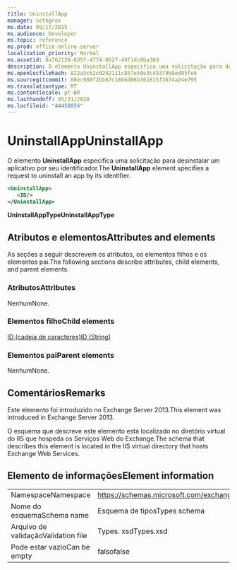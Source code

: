 ```yaml
---
title: UninstallApp
manager: sethgros
ms.date: 09/17/2015
ms.audience: Developer
ms.topic: reference
ms.prod: office-online-server
localization_priority: Normal
ms.assetid: 8a762128-8d5f-4774-8627-49f1dc8ba30d
description: O elemento UninstallApp especifica uma solicitação para desinstalar um aplicativo por seu identificador.
ms.openlocfilehash: 822a3cb2c0242111c857e50e3c49379b8ed95fe6
ms.sourcegitcommit: 88ec988f2bb67c1866d06b361615f3674a24e795
ms.translationtype: MT
ms.contentlocale: pt-BR
ms.lasthandoff: 05/31/2020
ms.locfileid: "44458856"
---
```

# <a name="uninstallapp"></a><span data-ttu-id="c21bd-103">UninstallApp</span><span class="sxs-lookup"><span data-stu-id="c21bd-103">UninstallApp</span></span>

<span data-ttu-id="c21bd-104">O elemento **UninstallApp** especifica uma solicitação para desinstalar um aplicativo por seu identificador.</span><span class="sxs-lookup"><span data-stu-id="c21bd-104">The **UninstallApp** element specifies a request to uninstall an app by its identifier.</span></span> 
  
```XML
<UninstallApp>
   <ID/>
</UninstallApp>
```

 <span data-ttu-id="c21bd-105">**UninstallAppType**</span><span class="sxs-lookup"><span data-stu-id="c21bd-105">**UninstallAppType**</span></span>
## <a name="attributes-and-elements"></a><span data-ttu-id="c21bd-106">Atributos e elementos</span><span class="sxs-lookup"><span data-stu-id="c21bd-106">Attributes and elements</span></span>

<span data-ttu-id="c21bd-107">As seções a seguir descrevem os atributos, os elementos filhos e os elementos pai.</span><span class="sxs-lookup"><span data-stu-id="c21bd-107">The following sections describe attributes, child elements, and parent elements.</span></span>
  
### <a name="attributes"></a><span data-ttu-id="c21bd-108">Atributos</span><span class="sxs-lookup"><span data-stu-id="c21bd-108">Attributes</span></span>

<span data-ttu-id="c21bd-109">Nenhum</span><span class="sxs-lookup"><span data-stu-id="c21bd-109">None.</span></span>
  
### <a name="child-elements"></a><span data-ttu-id="c21bd-110">Elementos filho</span><span class="sxs-lookup"><span data-stu-id="c21bd-110">Child elements</span></span>

[<span data-ttu-id="c21bd-111">ID (cadeia de caracteres)</span><span class="sxs-lookup"><span data-stu-id="c21bd-111">ID (String)</span></span>](id-string.md)
  
### <a name="parent-elements"></a><span data-ttu-id="c21bd-112">Elementos pai</span><span class="sxs-lookup"><span data-stu-id="c21bd-112">Parent elements</span></span>

<span data-ttu-id="c21bd-113">Nenhum</span><span class="sxs-lookup"><span data-stu-id="c21bd-113">None.</span></span>
  
## <a name="remarks"></a><span data-ttu-id="c21bd-114">Comentários</span><span class="sxs-lookup"><span data-stu-id="c21bd-114">Remarks</span></span>

<span data-ttu-id="c21bd-115">Este elemento foi introduzido no Exchange Server 2013.</span><span class="sxs-lookup"><span data-stu-id="c21bd-115">This element was introduced in Exchange Server 2013.</span></span>
  
<span data-ttu-id="c21bd-116">O esquema que descreve este elemento está localizado no diretório virtual do IIS que hospeda os Serviços Web do Exchange.</span><span class="sxs-lookup"><span data-stu-id="c21bd-116">The schema that describes this element is located in the IIS virtual directory that hosts Exchange Web Services.</span></span>
  
## <a name="element-information"></a><span data-ttu-id="c21bd-117">Elemento de informações</span><span class="sxs-lookup"><span data-stu-id="c21bd-117">Element information</span></span>

|||
|:-----|:-----|
|<span data-ttu-id="c21bd-118">Namespace</span><span class="sxs-lookup"><span data-stu-id="c21bd-118">Namespace</span></span>  <br/> |https://schemas.microsoft.com/exchange/services/2006/types  <br/> |
|<span data-ttu-id="c21bd-119">Nome do esquema</span><span class="sxs-lookup"><span data-stu-id="c21bd-119">Schema name</span></span>  <br/> |<span data-ttu-id="c21bd-120">Esquema de tipos</span><span class="sxs-lookup"><span data-stu-id="c21bd-120">Types schema</span></span>  <br/> |
|<span data-ttu-id="c21bd-121">Arquivo de validação</span><span class="sxs-lookup"><span data-stu-id="c21bd-121">Validation file</span></span>  <br/> |<span data-ttu-id="c21bd-122">Types. xsd</span><span class="sxs-lookup"><span data-stu-id="c21bd-122">Types.xsd</span></span>  <br/> |
|<span data-ttu-id="c21bd-123">Pode estar vazio</span><span class="sxs-lookup"><span data-stu-id="c21bd-123">Can be empty</span></span>  <br/> |<span data-ttu-id="c21bd-124">falso</span><span class="sxs-lookup"><span data-stu-id="c21bd-124">false</span></span>  <br/> |
   


